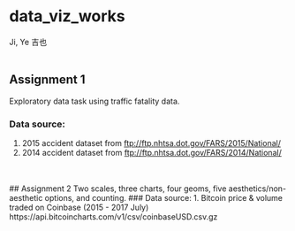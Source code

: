 # data_viz_works
Ji, Ye 吉也
<br/>
<br/>

## Assignment 1
Exploratory data task using traffic fatality data.
### Data source:
1. 2015 accident dataset from ftp://ftp.nhtsa.dot.gov/FARS/2015/National/
2. 2014 accident dataset from ftp://ftp.nhtsa.dot.gov/FARS/2014/National/
<br/>
<br/>
## Assignment 2
Two scales, three charts, four geoms, five aesthetics/non-aesthetic options, and counting.
### Data source:
1. Bitcoin price & volume traded on Coinbase (2015 - 2017 July) https://api.bitcoincharts.com/v1/csv/coinbaseUSD.csv.gz
